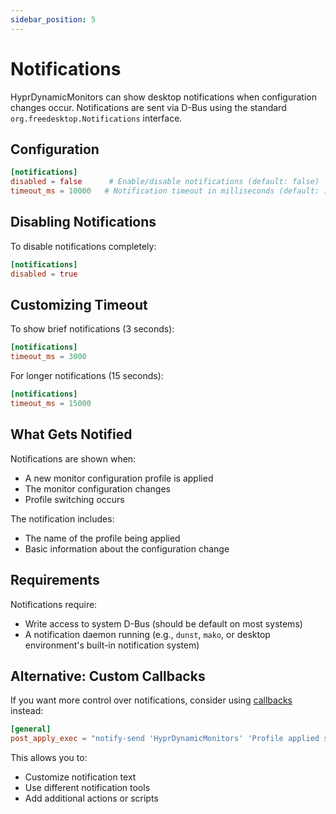 ```yaml
---
sidebar_position: 5
---
```


# Notifications

HyprDynamicMonitors can show desktop notifications when configuration changes occur. Notifications are sent via D-Bus using the standard `org.freedesktop.Notifications` interface.

## Configuration

```toml
[notifications]
disabled = false      # Enable/disable notifications (default: false)
timeout_ms = 10000   # Notification timeout in milliseconds (default: 10000)
```

## Disabling Notifications

To disable notifications completely:

```toml
[notifications]
disabled = true
```

## Customizing Timeout

To show brief notifications (3 seconds):

```toml
[notifications]
timeout_ms = 3000
```

For longer notifications (15 seconds):

```toml
[notifications]
timeout_ms = 15000
```

## What Gets Notified

Notifications are shown when:
- A new monitor configuration profile is applied
- The monitor configuration changes
- Profile switching occurs

The notification includes:
- The name of the profile being applied
- Basic information about the configuration change

## Requirements

Notifications require:
- Write access to system D-Bus (should be default on most systems)
- A notification daemon running (e.g., `dunst`, `mako`, or desktop environment's built-in notification system)

## Alternative: Custom Callbacks

If you want more control over notifications, consider using [callbacks](./callbacks) instead:

```toml
[general]
post_apply_exec = "notify-send 'HyprDynamicMonitors' 'Profile applied successfully'"
```

This allows you to:
- Customize notification text
- Use different notification tools
- Add additional actions or scripts
